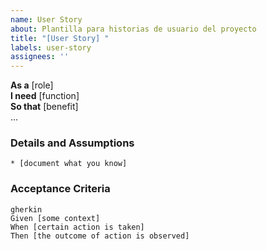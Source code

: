 ```yaml
---
name: User Story
about: Plantilla para historias de usuario del proyecto
title: "[User Story] "
labels: user-story
assignees: ''
---
```


**As a** [role]  
**I need** [function]  
**So that** [benefit]  
...
      
### Details and Assumptions
    * [document what you know]      

### Acceptance Criteria     
    gherkin 
    Given [some context]
    When [certain action is taken]
    Then [the outcome of action is observed]
